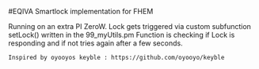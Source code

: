 #EQIVA Smartlock implementation for FHEM

Running on an extra PI ZeroW.
Lock gets triggered via custom subfunction setLock() written in the 99_myUtils.pm 
Function is checking if Lock is responding and if not tries again after a few seconds.

	Inspired by oyooyos keyble : https://github.com/oyooyo/keyble 
